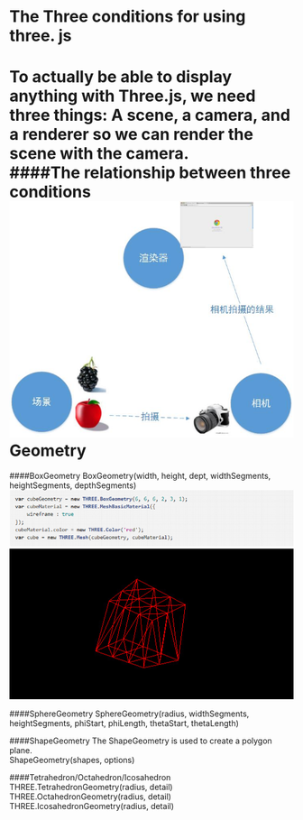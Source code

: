 The Three conditions for using three. js
===
To actually be able to display anything with Three.js, we need three things: **A scene, a camera, and a renderer** so we can render the scene with the camera.
<br>
####The relationship between three conditions
<br>
![](https://github.com/CherryTomato1225/DAT505-GitHub/blob/master/session2/03-HowToCopyCase/textures/ThreeConditions.jpg)
Geometry
===
####BoxGeometry
BoxGeometry(width, height, dept, widthSegments, heightSegments, depthSegments)
<br>
![](https://github.com/CherryTomato1225/DAT505-GitHub/blob/master/session2/03-HowToCopyCase/textures/BoxGeometry.png)
<br>
![](https://github.com/CherryTomato1225/DAT505-GitHub/blob/master/session2/03-HowToCopyCase/textures/BoxGeometry.jpg)

####SphereGeometry
SphereGeometry(radius, widthSegments, heightSegments, phiStart, phiLength, thetaStart, thetaLength)

####ShapeGeometry
The ShapeGeometry is used to create a polygon plane.
<br>
ShapeGeometry(shapes, options)

####Tetrahedron/Octahedron/Icosahedron
THREE.TetrahedronGeometry(radius, detail)
<br>
THREE.OctahedronGeometry(radius, detail)
<br>
THREE.IcosahedronGeometry(radius, detail)
